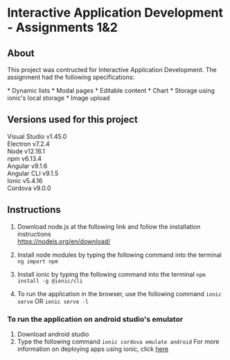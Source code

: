 # Interactive Application Development - Assignments 1&2
## About
<p>This project was contructed for Interactive Application Development. The assignment had the following specifications: </p>
* Dynamic lists  
* Modal pages  
* Editable content  
* Chart  
* Storage using ionic's local storage  
* Image upload  

## Versions used for this project
Visual Studio v1.45.0  
Electron v7.2.4  
Node v12.16.1  
npm v6.13.4  
Angular v9.1.6  
Angular CLI v9.1.5  
Ionic v5.4.16  
Cordova v9.0.0  

## Instructions 
1. Download node.js at the following link and follow the installation instructions  
https://nodejs.org/en/download/ 

2. Install node modules by typing the following command into the terminal
`ng import npm`

3. Install ionic by typing the following command into the terminal
`npm install -g @ionic/cli`

4. To run the application in the browser, use the following command
`ionic serve` OR `ionic serve -l`

### To run the application on android studio's emulator 
1. Download android studio
2. Type the following command
`ionic cordova emulate android`
For more information on deploying apps using ionic, click [here](https://ionicframework.com/docs/cli/commands/cordova-build)
